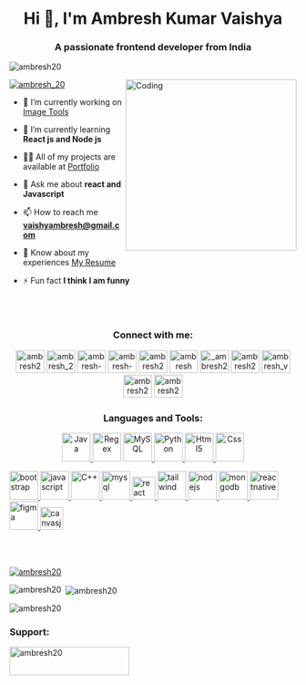 <!-- **ambresh20/ambresh20** is a ✨ _special_ ✨ repository because its `README.md` (this file) appears on your GitHub profile
- 👯 I’m looking to collaborate on ...
- 😄 Pronouns: ...  -->


<h1 align="center">Hi 👋, I'm Ambresh Kumar Vaishya</h1>
<h3 align="center">A passionate frontend developer from India</h3>

<p align="left"> <img src="https://komarev.com/ghpvc/?username=ambresh20&label=Profile%20views&color=0e75b6&style=flat" alt="ambresh20" /> </p>

<img align="right" alt="Coding" width="300" src="https://user-images.githubusercontent.com/74038190/235224431-e8c8c12e-6826-47f1-89fb-2ddad83b3abf.gif">

<p align="left"> <a href="https://twitter.com/ambresh_20" target="blank"><img src="https://img.shields.io/twitter/follow/ambresh_20?logo=twitter&style=for-the-badge" alt="ambresh_20" /></a> </p>

- 🔭 I’m currently working on [Image Tools](imagestools.netlify.app/)
- 🌱 I’m currently learning **React js and Node js**
- 👨‍💻 All of my projects are available at [Portfolio](ambresh20.github.io/Portfolio/)
- 💬 Ask me about **react and Javascript**
- 📫 How to reach me **vaishyambresh@gmail.com**
- 📄 Know about my experiences [My Resume](https://drive.google.com/file/d/1CtLWM5ivE83WA-A8v2GuljB1T4z7bdx9/view)
- ⚡ Fun fact **I think I am funny**

  <br> <br>
<h3 align="center">Connect with me:</h3>
<p align="center">
<a href="https://codepen.io/ambresh20" target="blank"><img src="https://img.icons8.com/ios/150/000000/codepen.png" alt="ambresh20" height="40" width="50" /></a>
<a href="<a href="href="https://twitter.com/ambresh_20" target="blank"><img src="https://img.icons8.com/color/144/000000/twitter.png" alt="ambresh_20" height="40" width="50" /></a>
<a href="https://linkedin.com/in/ambresh-vaishya" target="blank"><img src="https://img.icons8.com/fluency/48/000000/linkedin.png" alt="ambresh-vaishya" height="40" width="50" /></a>
<a href="https://stackoverflow.com/users/19968165" target="blank"><img src="https://img.icons8.com/external-tal-revivo-shadow-tal-revivo/96/000000/external-stack-overflow-is-a-question-and-answer-site-for-professional-logo-shadow-tal-revivo.png" alt="ambresh-vaishya" height="40" width="50" /></a>
<a href="https://kaggle.com/ambresh20" target="blank"><img src="https://img.icons8.com/windows/128/000000/kaggle.png" alt="ambresh20" height="40" width="50" /></a>
<a href="https://www.facebook.com/ambresh.vaishy.5/" target="blank"><img src="https://img.icons8.com/fluency/144/000000/facebook-new.png" alt="ambresh vaishya" height="40" width="50" /></a>
<a href="https://instagram.com/_ambresh20" target="blank"><img src="https://img.icons8.com/fluency/144/000000/instagram-new.png" alt="_ambresh20" height="40" width="50" /></a>
<a href="https://www.codechef.com/users/ambresh20" target="blank"><img src="https://img.icons8.com/color/144/000000/codechef.png" alt="ambresh20" height="40" width="50" /></a>
<a href="https://www.hackerrank.com/ambresh_vaishya" target="blank"><img src="https://img.icons8.com/external-tal-revivo-color-tal-revivo/96/000000/external-hackerrank-is-a-technology-company-that-focuses-on-competitive-programming-logo-color-tal-revivo.png" alt="ambresh_vaishya" height="40" width="50" /></a>
<a href="https://www.leetcode.com/ambresh20" target="blank"><img src="https://img.icons8.com/external-tal-revivo-color-tal-revivo/96/000000/external-level-up-your-coding-skills-and-quickly-land-a-job-logo-color-tal-revivo.png" alt="ambresh20" height="40" width="50" /></a>
<a href="https://auth.geeksforgeeks.org/user/ambresh20" target="blank"><img src="https://img.icons8.com/color/144/000000/GeeksforGeeks.png" alt="ambresh20" height="40" width="50" /></a>
</p>


<h3 align="center">Languages and Tools:</h3>
<p align="center"> 
  <a href="https://www.java.com/" target="_blank"><img src="https://img.icons8.com/color/144/000000/java-coffee-cup-logo--v1.png" alt="Java" width="50" height="50"/> </a> 
  <a href="https://docs.oracle.com/javase/7/docs/api/java/util/regex/Pattern.html" target="_blank"><img src="https://img.icons8.com/officel/80/000000/regex.png" alt="Regex" width="50" height="50"/></a>  
  <a href="https://www.mysql.com/" target="_blank"> <img src="https://img.icons8.com/external-flat-juicy-fish/60/000000/external-sql-coding-and-development-flat-flat-juicy-fish.png" alt="MySQL" width="50" height="50"/> </a> 
  <a href="https://www.python.org/" target="_blank"><img src="https://img.icons8.com/color/144/000000/python--v1.png" alt="Python" width="50" height="50"/> </a>
  <a href="https://www.w3.org/html/" target="_blank"> <img src="https://img.icons8.com/color/144/000000/html-5--v1.png" alt="Html5" width="50" height="50"/> </a>
  <a href="https://www.w3schools.com/css/" target="_blank"> <img src="https://img.icons8.com/color/150/000000/css3.png" alt="Css" width="50" height="50"/> </a> 
  <p align="left"> <a href="https://getbootstrap.com" target="_blank" rel="noreferrer"> <img src="https://icons8.com/icon/EzPCiQUqWWEa/bootstrap" alt="bootstrap" width="50" height="50"/> </a> 
  <a href="https://developer.mozilla.org/en-US/docs/Web/JavaScript" target="_blank"> <img src="https://img.icons8.com/color/144/000000/javascript--v1.png" alt="javascript" width="50" height="50"/> </a> 
  <a href="https://www.w3schools.com/cpp/" target="_blank"> <img src="https://img.icons8.com/color/144/000000/c-plus-plus-logo.png" alt="C++" width="50" height="50"/> </a> 
  <a href="https://www.programiz.com/c-programming" target="_blank"> <img src="https://img.icons8.com/color/144/000000/c-programming.png" alt="mysql" width="50" height="50"/> </a> 
  <a href="https://reactjs.org/" target="_blank" rel="noreferrer"> <img src="https://icons8.com/icon/asWSSTBrDlTW/react-a-javascript-library-for-building-user-interfaces" alt="react" width="40" height="40"/> </a> 
  <a href="https://tailwindcss.com/" target="_blank" rel="noreferrer"> <img src="https://www.vectorlogo.zone/logos/tailwindcss/tailwindcss-icon.svg" alt="tailwind" width="50" height="50"/> </a>
  <a href="https://nodejs.org" target="_blank" rel="noreferrer"> <img src="https://icons8.com/icon/54087/nodejs" alt="nodejs" width="50" height="50"/> </a> 
  <a href="https://www.mongodb.com/" target="_blank" rel="noreferrer"> <img src="https://icons8.com/icon/74402/mongodb" alt="mongodb" width="50" height="50"/> </a> 
  <a href="https://reactnative.dev/" target="_blank" rel="noreferrer"> <img src="https://reactnative.dev/img/header_logo.svg" alt="reactnative" width="50" height="50"/> </a> 
   <a href="https://www.figma.com/" target="_blank" rel="noreferrer"> <img src="https://www.vectorlogo.zone/logos/figma/figma-icon.svg" alt="figma" width="50" height="50"/> </a> 
  <a href="https://canvasjs.com" target="_blank" rel="noreferrer"> <img src="https://icons8.com/icon/iWw83PVcBpLw/canva" alt="canvasjs" width="40" height="40"/> </a> 
    
</p>
  
  

<br> <br>
<p align="left"> <a href="https://github.com/ryo-ma/github-profile-trophy"><img src="https://github-profile-trophy.vercel.app/?username=ambresh20" alt="ambresh20" /></a> </p>


<p><img align="left" src="https://github-readme-stats.vercel.app/api/top-langs?username=ambresh20&show_icons=true&locale=en&layout=compact" alt="ambresh20" /></p>

<p>&nbsp;<img align="center" src="https://github-readme-stats.vercel.app/api?username=ambresh20&show_icons=true&locale=en" alt="ambresh20" /></p>

<p><img align="center" src="https://github-readme-streak-stats.herokuapp.com/?user=ambresh20&" alt="ambresh20" /></p> 





<h3 align="left">Support:</h3>
<p><a href="https://www.buymeacoffee.com/ambresh20"> <img align="left" src="https://cdn.buymeacoffee.com/buttons/v2/default-yellow.png" height="50" width="210" alt="ambresh20" /></a></p><br><br>

